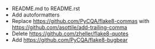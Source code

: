 - README.md to README.rst
- Add autoformatters
- Replace https://github.com/PyCQA/flake8-commas with https://github.com/asottile/add-trailing-comma
- Delete https://github.com/zheller/flake8-quotes
- Add https://github.com/PyCQA/flake8-bugbear
